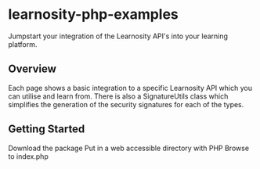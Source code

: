 learnosity-php-examples
=======================

Jumpstart your integration of the Learnosity API's into your learning platform.


Overview
--------

Each page shows a basic integration to a specific Learnosity API which you can utilise and learn from.  There is also a SignatureUtils class which simplifies the generation of the security signatures for each of the types.

Getting Started
---------------

Download the package
Put in a web accessible directory with PHP
Browse to index.php

